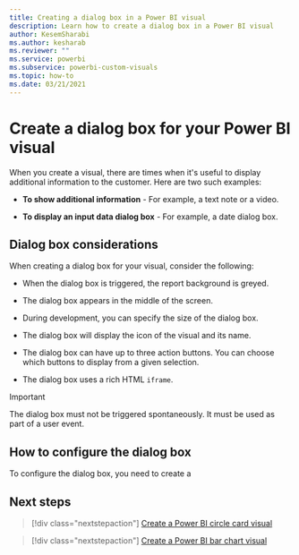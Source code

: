 ```yaml
---
title: Creating a dialog box in a Power BI visual
description: Learn how to create a dialog box in a Power BI visual
author: KesemSharabi
ms.author: kesharab
ms.reviewer: ""
ms.service: powerbi
ms.subservice: powerbi-custom-visuals
ms.topic: how-to
ms.date: 03/21/2021
---
```


# Create a dialog box for your Power BI visual

When you create a visual, there are times when it's useful to display additional information to the customer. Here are two such examples:

* **To show additional information** - For example, a text note or a video.

* **To display an input data dialog box** - For example, a date dialog box.

## Dialog box considerations

When creating a dialog box for your visual, consider the following:

* When the dialog box is triggered, the report background is greyed.

* The dialog box appears in the middle of the screen.

* During development, you can specify the size of the dialog box.

* The dialog box will display the icon of the visual and its name.

* The dialog box can have up to three action buttons. You can choose which buttons to display from a given selection.

* The dialog box uses a rich HTML `iframe`.

>[!IMPORTANT]
>The dialog box must not be triggered spontaneously. It must be used as part of a user event.

## How to configure the dialog box

To configure the dialog box, you need to create a 

## Next steps

> [!div class="nextstepaction"]
> [Create a Power BI circle card visual](develop-circle-card.md)

> [!div class="nextstepaction"]
> [Create a Power BI bar chart visual](create-bar-chart.md)
